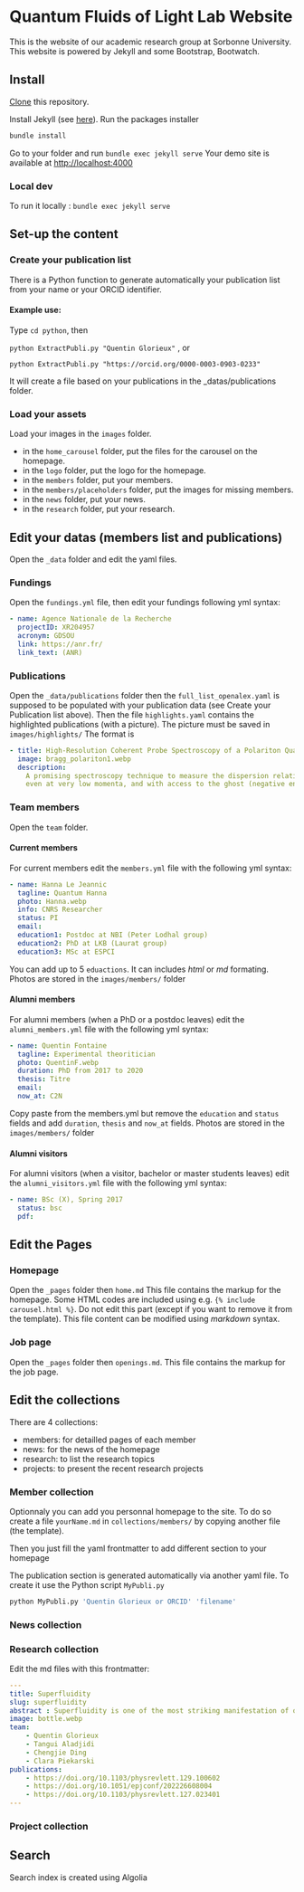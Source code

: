 # Quantum Fluids of Light Lab Website

This is the website of our academic research group at Sorbonne University.
This website is powered by Jekyll and some Bootstrap, Bootwatch. 

## Install

[Clone](https://github.com/quentinglorieux/) this repository.

Install Jekyll (see [here](https://jekyllrb.com/docs/installation/)).
Run the packages installer 
```bash
bundle install
```

Go to your folder and run `bundle exec jekyll serve`
Your demo site is available at [http://localhost:4000](http://localhost:4000)

### Local dev
To run it locally : `bundle exec jekyll serve`

## Set-up the content

### Create your publication list
There is a Python function to generate automatically your publication list from your name or your ORCID identifier.

#### Example use:
Type ` cd python `, then 

```python ExtractPubli.py "Quentin Glorieux"``` , or 

```python ExtractPubli.py "https://orcid.org/0000-0003-0903-0233"```

It will create a file based on your publications in the _datas/publications folder.

### Load your assets
Load your images in the `images` folder. 
- in the `home_carousel` folder, put the files for the carousel on the homepage.
- in the `logo` folder, put the logo for the homepage.
- in the `members` folder, put your members.
- in the `members/placeholders` folder, put the images for missing members.
- in the `news` folder, put your news.
- in the `research` folder, put your research.

## Edit your datas (members list and publications)
Open the `_data` folder and edit the yaml files.

### Fundings
Open the `fundings.yml` file, then edit your fundings following yml syntax:
```yaml
- name: Agence Nationale de la Recherche
  projectID: XR204957
  acronym: GDSOU
  link: https://anr.fr/ 
  link_text: (ANR)
```

### Publications
Open the `_data/publications` folder then the `full_list_openalex.yaml` is supposed to be populated with your publication data (see Create your Publication list above).
Then the file `highlights.yaml` contains the highlighted publications (with a picture). 
The picture must be saved in `images/highlights/`
The format is 
```yaml
- title: High-Resolution Coherent Probe Spectroscopy of a Polariton Quantum Fluid
  image: bragg_polariton1.webp
  description: 
    A promising spectroscopy technique to measure the dispersion relation of a Polariton Quantum Fluid
    even at very low momenta, and with access to the ghost (negative energy) modes.
```

### Team members
Open the `team` folder.
#### Current members 
For current members edit the `members.yml` file with the following yml syntax:
```yaml
- name: Hanna Le Jeannic
  tagline: Quantum Hanna
  photo: Hanna.webp
  info: CNRS Researcher
  status: PI
  email: 
  education1: Postdoc at NBI (Peter Lodhal group)
  education2: PhD at LKB (Laurat group)
  education3: MSc at ESPCI
  ```
  You can add up to 5 `eduactions`. It can includes *html* or *md* formating.
  Photos are stored in the `images/members/` folder

#### Alumni members 
For alumni members (when a PhD or a postdoc leaves) edit the `alumni_members.yml` file with the following yml syntax:
```yaml
- name: Quentin Fontaine
  tagline: Experimental theoritician
  photo: QuentinF.webp
  duration: PhD from 2017 to 2020
  thesis: Titre
  email: 
  now_at: C2N
  ```
Copy paste from the members.yml but remove the `education` and `status` fields and add `duration`, `thesis` and `now_at` fields.
Photos are stored in the `images/members/` folder

#### Alumni visitors 
For alumni visitors (when a visitor, bachelor or master students leaves) edit the `alumni_visitors.yml` file with the following yml syntax:
```yaml
- name: BSc (X), Spring 2017
  status: bsc
  pdf:
  ```

## Edit the Pages
### Homepage
Open the `_pages` folder then `home.md`
This file contains the markup for the homepage.
Some HTML codes are included using e.g. `{% include carousel.html %}`.
Do not edit this part (except if you want to remove it from the template).
This file content can be modified using *markdown* syntax.

### Job page 
Open the `_pages` folder then `openings.md`.
This file contains the markup for the job page.

## Edit the collections
There are 4 collections:
- members: for detailled pages of each member
- news: for the news of the homepage
- research: to list the research topics
- projects: to present the recent research projects

### Member collection
Optionnaly you can add you personnal homepage to the site.
To do so create a file `yourName.md` in `collections/members/` by copying another file (the template).

Then you just fill the yaml frontmatter to add different section to your homepage

The publication section is generated automatically via another yaml file. To create it use the Python script `MyPubli.py`
```python 
python MyPubli.py 'Quentin Glorieux or ORCID' 'filename'
```


### News collection

### Research collection
Edit the md files with this frontmatter:
```yaml
---
title: Superfluidity
slug: superfluidity
abstract : Superfluidity is one of the most striking manifestation of quantum many-body physics. Initially observed in liquid Helium, the realization of atomic Bose-Einstein condensates (BEC) has allowed detailed investigations of this macroscopic quantum phenomenon exploiting the precise control over the system parameters. 
image: bottle.webp
team: 
    - Quentin Glorieux
    - Tangui Aladjidi
    - Chengjie Ding
    - Clara Piekarski
publications: 
    - https://doi.org/10.1103/physrevlett.129.100602
    - https://doi.org/10.1051/epjconf/202226608004
    - https://doi.org/10.1103/physrevlett.127.023401
---
```

### Project collection

## Search 
Search index is created using Algolia